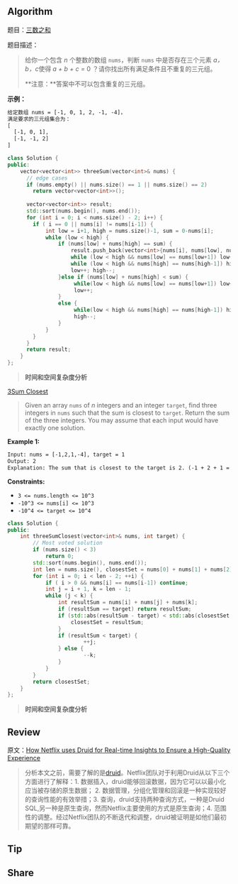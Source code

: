 ## Algorithm

题目：[三数之和](https://leetcode-cn.com/problems/3sum/description/)

题目描述：

> 给你一个包含 *n* 个整数的数组 `nums`，判断 `nums` 中是否存在三个元素 *a，b，c*使得 *a + b + c =* 0 ？请你找出所有满足条件且不重复的三元组。
>
>  **注意：**答案中不可以包含重复的三元组。

**示例：**

```tex
给定数组 nums = [-1, 0, 1, 2, -1, -4]，
满足要求的三元组集合为：
[
  [-1, 0, 1],
  [-1, -1, 2]
]
```

```c++
class Solution {
public:
    vector<vector<int>> threeSum(vector<int>& nums) {
      // edge cases
      if (nums.empty() || nums.size() == 1 || nums.size() == 2)
        return vector<vector<int>>();
      
      vector<vector<int>> result;
      std::sort(nums.begin(), nums.end());
      for (int i = 0; i < nums.size() - 2; i++) {
        if ( i == 0 || nums[i] != nums[i-1]) {
            int low = i+1, high = nums.size()-1, sum = 0-nums[i];
            while (low < high) {
                if (nums[low] + nums[high] == sum) {
                    result.push_back(vector<int>{nums[i], nums[low], nums[high]});
                    while (low < high && nums[low] == nums[low+1]) low++;
                    while (low < high && nums[high] == nums[high-1]) high--;
                    low++; high--;
                }else if (nums[low] + nums[high] < sum) {
                     while(low < high && nums[low] == nums[low+1]) low++;
                     low++;
                }
                else {
                     while(low < high && nums[high] == nums[high-1]) high--;
                     high--;
                }
            }
        }
      }
      return result;
    }
};
```

> **时间和空间复杂度分析**
>

[3Sum Closest](https://leetcode.com/problems/3sum-closest/description/)

> Given an array `nums` of *n* integers and an integer `target`, find three integers in `nums` such that the sum is closest to `target`. Return the sum of the three integers. You may assume that each input would have exactly one solution. 

**Example 1:**

```tex
Input: nums = [-1,2,1,-4], target = 1
Output: 2
Explanation: The sum that is closest to the target is 2. (-1 + 2 + 1 = 2).
```

**Constraints:**

- `3 <= nums.length <= 10^3`
- `-10^3 <= nums[i] <= 10^3`
- `-10^4 <= target <= 10^4`

```cpp
class Solution {
public:
    int threeSumClosest(vector<int>& nums, int target) {
        // Most voted solution
        if (nums.size() < 3)
            return 0;
        std::sort(nums.begin(), nums.end());
        int len = nums.size(), closestSet = nums[0] + nums[1] + nums[2];
        for (int i = 0; i < len - 2; ++i) {
            if ( i > 0 && nums[i] == nums[i-1]) continue;
            int j = i + 1, k = len - 1;
            while (j < k) {
                int resultSum = nums[i] + nums[j] + nums[k];
                if (resultSum == target) return resultSum;
                if (std::abs(resultSum - target) < std::abs(closestSet - target)) {
                    closestSet = resultSum;
                }
                if (resultSum < target) { 
                        ++j;
                } else {
                        --k;
                }
            }
        }
        return closestSet;
    }
};
```

> **时间和空间复杂度分析**
>
> 

## Review
原文：[How Netflix uses Druid for Real-time Insights to Ensure a High-Quality Experience](https://netflixtechblog.com/how-netflix-uses-druid-for-real-time-insights-to-ensure-a-high-quality-experience-19e1e8568d06)
> 分析本文之前，需要了解的是[druid](https://druid.apache.org/docs/latest/design/index.html)。Netflix团队对于利用Druid从以下三个方面进行了解释：1. 数据插入，druid能够回滚数据，因为它可以以最小化应当被存储的原生数据； 2. 数据管理，分组化管理和回滚是一种实现较好的查询性能的有效举措；3. 查询，druid支持两种查询方式，一种是Druid SQL,另一种是原生查询，然而Netflix主要使用的方式是原生查询；4. 范围性的调整。经过Netflix团队的不断迭代和调整，druid被证明是如他们最初期望的那样可靠。

## Tip

## Share

